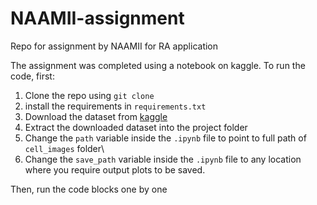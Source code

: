 # NAAMII-assignment
Repo for assignment by NAAMII for RA application

The assignment was completed using a notebook on kaggle. To run the code, first:
1. Clone the repo using `git clone`
1. install the requirements in `requirements.txt`
2. Download the dataset from [kaggle](https://www.kaggle.com/datasets/iarunava/cell-images-for-detecting-malaria) 
3. Extract the downloaded dataset into the project folder
4. Change the `path` variable inside the `.ipynb` file to point to full path of `cell_images` folder\
5. Change the `save_path` variable inside the `.ipynb` file to any location where you require output plots to be saved.

Then, run the code blocks one by one
